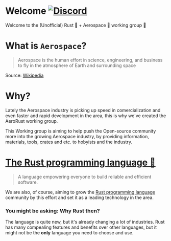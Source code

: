 # Welcome [![Discord](https://img.shields.io/discord/662244134316408833?label=Discord&style=flat-square)](https://discord.gg/RXNsMXc)
Welcome to the (Unofficial) Rust 🦀 + Aerospace 🚀 working group 🙌

# What is `Aerospace`?

> Aerospace is the human effort in science, engineering, and business to fly in the atmosphere of Earth and surrounding space

Source: [Wikipedia](https://en.wikipedia.org/wiki/Aerospace)

# Why?

Lately the Aerospace industry is picking up speed in comercialization and even faster and rapid development in the area, this is why we've created the AeroRust working group.

This Working group is aiming to help push the Open-source community more into the growing Aerospace industry, by providing information, materials, tools, crates and etc. to hobyists and the industry.

# [The Rust programming language 🦀](rust-lang.org)

> A language empowering everyone
to build reliable and efficient software. 

We are also, of course, aiming to grow the [Rust programming language](rust-lang.org) community by this effort and set it as a leading technology in the area.

### You might be asking: Why Rust then?

The language is quite new, but it's already changing a lot of industries. Rust has many compealing features and benefits over other languages, but it might not be the **only** language you need to choose and use.
